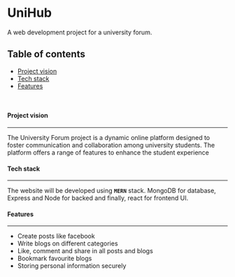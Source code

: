 # UniHub

A web development project for a university forum. 

## Table of contents
 - [Project vision](#project-vision)
 - [Tech stack](#tech-stack)
 - [Features](#features)

<br>

 #### Project vision
 <hr>

The University Forum project is a dynamic online platform designed to foster communication and collaboration among university students. The platform offers a range of features to enhance the student experience


 #### Tech stack
 <hr>

The website will be developed using **`MERN`** stack. MongoDB for database, Express and Node for backed and finally, react for frontend UI.



 #### Features
 <hr>

 - Create posts like facebook
 - Write blogs on different categories
 - Like, comment and share in all posts and blogs
 - Bookmark favourite blogs
 - Storing personal information securely